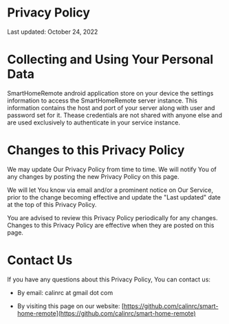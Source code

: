 # Privacy Policy

Last updated: October 24, 2022


# Collecting and Using Your Personal Data

SmartHomeRemote android application store on your device the settings information to access the SmartHomeRemote server instance.
This information contains the host and port of your server along with user and password set for it.
Thease credentials are not shared with anyone else and are used exclusively to authenticate in your service instance.


# Changes to this Privacy Policy

We may update Our Privacy Policy from time to time. We will notify You of any changes by posting the new Privacy Policy on this page.

We will let You know via email and/or a prominent notice on Our Service, prior to the change becoming effective and update the "Last updated" date at the top of this Privacy Policy.

You are advised to review this Privacy Policy periodically for any changes. Changes to this Privacy Policy are effective when they are posted on this page.

# Contact Us

If you have any questions about this Privacy Policy, You can contact us:


- By email: calinrc at gmail dot com


- By visiting this page on our website: [https://github.com/calinrc/smart-home-remote](https://github.com/calinrc/smart-home-remote)